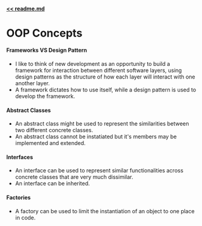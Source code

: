 #### [<< readme.md](README.md) 
# OOP Concepts

#### Frameworks VS Design Pattern
- I like to think of new development as an opportunity to build a framework for interaction between different software layers, using design patterns as the structure of how each layer will interact with one another layer.
- A framework dictates how to use itself, while a design pattern is used to develop the framework.

#### Abstract Classes
- An abstract class might be used to represent the similarities between two different concrete classes.
- An abstract class cannot be instatiated but it's members may be implemented and extended.

#### Interfaces
- An interface can be used to represent similar functionalities across concrete classes that are very much dissimilar.
- An interface can be inherited.

#### Factories
- A factory can be used to limit the instantiation of an object to one place in code. 